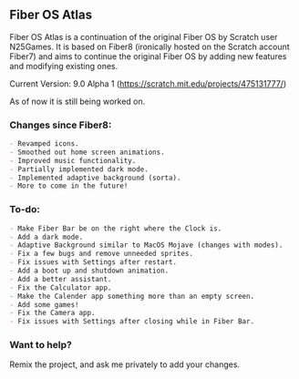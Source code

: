 ## Fiber OS Atlas

Fiber OS Atlas is a continuation of the original Fiber OS by Scratch user N25Games. It is based on Fiber8 (ironically hosted on the Scratch account Fiber7) and aims to continue the original Fiber OS by adding new features and modifying existing ones.

Current Version: 9.0 Alpha 1 (https://scratch.mit.edu/projects/475131777/)

As of now it is still being worked on.
### Changes since Fiber8:

```markdown
- Revamped icons.
- Smoothed out home screen animations.
- Improved music functionality.
- Partially implemented dark mode.
- Implemented adaptive background (sorta).
- More to come in the future!
```
### To-do:

```markdown
- Make Fiber Bar be on the right where the Clock is.
- Add a dark mode.
- Adaptive Background similar to MacOS Mojave (changes with modes).
- Fix a few bugs and remove unneeded sprites.
- Fix issues with Settings after restart.
- Add a boot up and shutdown animation.
- Add a better assistant.
- Fix the Calculator app.
- Make the Calender app something more than an empty screen.
- Add some games!
- Fix the Camera app.
- Fix issues with Settings after closing while in Fiber Bar.
```
### Want to help?
Remix the project, and ask me privately to add your changes.

